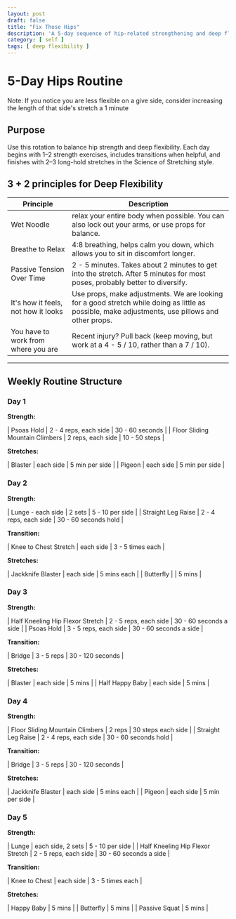 ```yaml
---
layout: post
draft: false
title: "Fix Those Hips"
description: 'A 5-day sequence of hip-related strengthening and deep flexibility poses that will help your hips be happy.'
category: [ self ]
tags: [ deep flexibility ]
---
```


# 5-Day Hips Routine

Note: If you notice you are less flexible on a give side, consider increasing the length of that side's stretch a 1
minute

## Purpose

Use this rotation to balance hip strength and deep flexibility. Each day begins with 1–2 strength exercises, includes
transitions when helpful, and finishes with 2–3 long-hold stretches in the Science of Stretching style.

## 3 + 2 principles for Deep Flexibility

| Principle                           | Description                                                                                                                                      |
|-------------------------------------|--------------------------------------------------------------------------------------------------------------------------------------------------|
| Wet Noodle                          | relax your entire body when possible. You can also lock out your arms, or use props for balance.                                                 |
| Breathe to Relax                    | 4:8 breathing, helps calm you down, which allows you to sit in discomfort longer.                                                                |
| Passive Tension Over Time           | 2 - 5 minutes. Takes about 2 minutes to get into the stretch. After 5 minutes for most poses, probably better to diversify.                      |
| It's how it feels, not how it looks | Use props, make adjustments. We are looking for a good stretch while doing as little as possible, make adjustments, use pillows and other props. |
| You have to work from where you are | Recent injury? Pull back (keep moving, but work at a 4 - 5 / 10, rather than a 7 / 10).                                                          |

---

## Weekly Routine Structure

### Day 1

**Strength:**

| Psoas Hold | 2 - 4 reps, each side | 30 - 60 seconds |
| Floor Sliding Mountain Climbers | 2 reps, each side | 10 - 50 steps |

**Stretches:**

| Blaster | each side | 5 min per side |
| Pigeon | each side | 5 min per side |

### Day 2

**Strength:**

| Lunge - each side | 2 sets | 5 - 10 per side |
| Straight Leg Raise | 2 - 4 reps, each side | 30 - 60 seconds hold |

**Transition:**

| Knee to Chest Stretch | each side | 3 - 5 times each |

**Stretches:**

| Jackknife Blaster | each side | 5 mins each |
| Butterfly | | 5 mins |

### Day 3

**Strength:**

| Half Kneeling Hip Flexor Stretch | 2 - 5 reps, each side | 30 - 60 seconds a side |
| Psoas Hold | 3 - 5 reps, each side | 30 - 60 seconds a side |

**Transition:**

| Bridge | 3 - 5 reps | 30 - 120 seconds |

**Stretches:**

| Blaster | each side | 5 mins |
| Half Happy Baby | each side | 5 mins |

### Day 4

**Strength:**

| Floor Sliding Mountain Climbers | 2 reps | 30 steps each side |
| Straight Leg Raise | 2 - 4 reps, each side | 30 - 60 seconds hold |

**Transition:**

| Bridge | 3 - 5 reps | 30 - 120 seconds |

**Stretches:**

| Jackknife Blaster | each side | 5 mins each |
| Pigeon | each side | 5 min per side |

### Day 5

**Strength:**

| Lunge | each side, 2 sets | 5 - 10 per side |
| Half Kneeling Hip Flexor Stretch | 2 - 5 reps, each side | 30 - 60 seconds a side |

**Transition:**

| Knee to Chest | each side | 3 - 5 times each |

**Stretches:**

| Happy Baby | 5 mins |
| Butterfly | 5 mins |
| Passive Squat | 5 mins |
